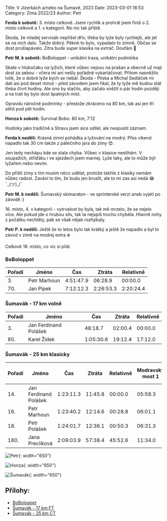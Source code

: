 Title: V Jizerkách a/nebo na Šumavě, 2023
Date: 2023-03-01 18:53
Category: Zima 2022/23
Author: Petr

**Ferda k sobotě:** 3. místo celkově. Jsem rychlík a prohrál jsem finiš o 2. místo celkově a 1. v kategorii. No nic tak příště.

Škoda, že mladej servisák nepřišel dřív, třeba by lyže byly rychlejší, ale jet se na nich dalo. Takže dobrý. Pěkné to bylo, vypadalo to zimně. Občas se dost prošlapávalo. Zítra bude super klasika na extráč. Doufám 🙈

**Petr M. k sobotě:** BoBoloppet - unikátní trasa, unikátní podmínka

Skate v hlubočáku na lyžích, které vůbec nejsou na prašan a obecně už mají dost za sebou - včera mi ani nešly pořádně vykartáčovat. Přitom nasněžilo tolik, že o dobré lyže bych se nebál. Škoda - Pliska a Michal Sedláček mi dali asi pod deset minut - před závodem jsem říkal, že ty lyže mě budou stát třeba čtvrt hodiny. Ale ono by stačilo, aby začalo sněžit o pár hodin později a na trati by bylo dost špatných míst.

Opravdu náročné podmínky - přestože zkráceno na 80 km, tak asi jen tři stihli pod pět hodin.

**Honza k sobotě:** Survival Bobo: 80 km, 7:12

Hodinky jako tradičně a Stravu jsem sice sdílel, ale nespustil záznam.

**Ferda k neděli:** Krásná zimní pohádka a lyžování na modrý. Přes víkend napadlo tak 30 cm takže z pátečního jara do zimy 😍.

Jen tedy nechápu kde se stala chyba. Vůbec v klasice nestíhám. V soupažích, stříďáku i ve sjezdech jsem marnej. Lyže taky, ale to může být lyžařem nebo nevím.

Do příští zimy s tím musím něco udělat, protože takhle z klasiky nemám vůbec radost. Zavání to tím, že budu jen bruslit, ale to mi zas asi nedá 😂 ¯\_(ツ)_/¯

**Petr M. k neděli:** Šumavský skimaraton - ve sprinterské verzi aneb vyjetí po závodě :)

16\. místo, 4. v kategorii - vytrvalost by byla, tak mě mrzelo, že se nejelo více. Ale pokud jde o hrubou sílu, tak ta nejspíš trochu chyběla. Hlavně nohy z počátku nechtěly, pak se však nějak rozhýbaly.

**Petr P. k neděli:** Ještě že to letos bylo tak krátký a ještě že napadlo a byl to závod v zimě na modrej extra ❄️

Celkově 18. místo, co víc si přát.

### BoBoloppet

| Pořadí | Jméno        | Čas       | Ztráta    | Relativně |
|--------|--------------|-----------|-----------|-----------|
| 3.     | Petr Marhoun | 4:51:47.9 | 06:28.9   | 00:00.0   |
| 70.    | Jan Pipek    | 7:12:12.3 | 2:26:53.3 | 2:20:24.4 |

### Šumavák - 17 km volně

| Pořadí | Jméno                 | Čas       | Ztráta  | Relativně |
|--------|-----------------------|-----------|---------|-----------|
| 3.     | Jan Ferdinand Polášek | 48:18.7   | 02:00.4 | 00:00.0   |
| 80.    | Karel Žídek           | 1:05:30.6 | 19:12.4 | 17:12.0   |

### Šumavák - 25 km klasicky

| Pořadí | Jméno                 | Čas       | Ztráta  | Relativně | Modravský most 1 | Fischer segment 1 | Modravský most 2 | Fischer segment 2 |
|--------|-----------------------|-----------|---------|-----------|------------------|-------------------|------------------|-------------------|
| 14.    | Jan Ferdinand Polášek | 1:23:11.3 | 11:45.8 | 00:00.0   | 05:58.3          | 16:08.5           | 31:30.3          | 42:13.1           |
| 16.    | Petr Marhoun          | 1:23:40.2 | 12:14.6 | 00:28.8   | 06:01.1          | 16:15.5           | 32:15.4          | 42:56.1           |
| 18.    | Petr Polášek          | 1:24:01.7 | 12:36.1 | 00:50.3   | 06:31.3          | 17:45.8           | 33:31.9          | 43:55.9           |
| 180.   | Jana Preclíková       | 2:09:03.9 | 57:38.4 | 45:52.6   | 11:34.0          | 29:47.4           | 52:55.6          | 1:10:21.7         |

![Petr]({static}/static/zima-2022-23/boboloppet-petr.jpg){: width="650"}

![Honza]({static}/static/zima-2022-23/boboloppet-honza.jpg){: width="650"}

![Šumavák]({static}/static/zima-2022-23/sumavak.jpg){: width="650"}

Přílohy:
--------

- [BoBoloppet]({static}/static/zima-2022-23/BoBoloppet-2023.xls)
- [Šumavák - 17 km FT]({static}/static/zima-2022-23/20230225-sum-skimaraton-17km-ABS.pdf)
- [Šumavák - 25 km CT]({static}/static/zima-2022-23/20230226-sumavsky-skimaraton-25kmCT-ABS.pdf)
